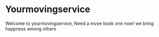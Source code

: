 # Yourmovingservice
Welcome to yourmovingservice, Need a mvoe book one now! we bring happness among others
